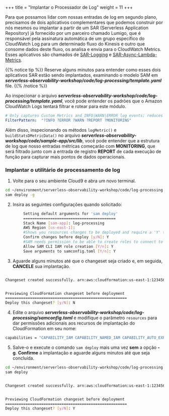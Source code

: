 +++
title = "Implantar o Processador de Log"
weight = 11
+++

Para que possamos lidar com nossas entradas de log em segundo plano, precisamos de dois aplicativos complementares que podemos construir por nós mesmos ou implantar a partir de um SAR (Serverless Application Repository) já fornecido por um parceiro chamado Lumigo, que é responsável pela assinatura automática de um grupo específico do CloudWatch Log para um determinado fluxo do Kinesis e outro que consome dados deste fluxo, os analisa e envia para o CloudWatch Metrics. Esses aplicativos são chamados de [SAR-Logging](https://console.aws.amazon.com/lambda/home?region=us-east-1#/create/app?applicationId=arn:aws:serverlessrepo:us-east-1:374852340823:applications/auto-subscribe-log-group-to-arn) e [SAR-Async-Lambda-Metrics](https://console.aws.amazon.com/lambda/home?region=us-east-1#/create/app?applicationId=arn:aws:serverlessrepo:us-east-1:374852340823:applications/async-custom-metrics).

{{% notice tip %}}
Reserve alguns minutos para entender como esses dois aplicativos SAR estão sendo implantados, examinando o modelo SAM em ***serverless-observability-workshop/code/log-processing/template.yaml*** file.
{{% /notice %}}

Ao inspecionar o arquivo ***serverless-observability-workshop/code/log-processing/template.yaml***, você pode entender os padrões que o Amazon CloudWatch Logs tentará filtrar e rotear para este módulo.

```yaml
# Only captures Custom Metrics and INFO|WARN|ERROR log events; reduces cost and unnecessary noise
FilterPattern:  "?INFO ?ERROR ?WARN ?REPORT ?MONITORING"
```

Além disso, inspecionando os métodos `logMetric()` e `buildStatsDMetricData()` no arquivo ***serverless-observability-workshop/code/sample-app/src/lib***, você pode entender que a estrutura de log que nosso entradas métricas começarão com **MONITORING**, que será filtrado junto com a entrada de registro **REPORT** de cada execução de função para capturar mais pontos de dados operacionais.

### Implantar o utilitário de processamento de log

1. Volte para o seu ambiente Cloud9 e abra um novo terminal.

```sh
cd ~/environment/serverless-observability-workshop/code/log-processing
sam deploy -g
```

2. Insira as seguintes configurações quando solicitado:

```sh
        Setting default arguments for 'sam deploy'
        =========================================
        Stack Name [sam-app]: log-processing
        AWS Region [us-east-1]: 
        #Shows you resources changes to be deployed and require a 'Y' to initiate deploy
        Confirm changes before deploy [y/N]: Y
        #SAM needs permission to be able to create roles to connect to the resources in your template
        Allow SAM CLI IAM role creation [Y/n]: Y
        Save arguments to samconfig.toml [Y/n]: Y 
```

3. Aguarde alguns minutos até que o changeset seja criado e, em seguida, **CANCELE** sua implantação.

```sh 

Changeset created successfully. arn:aws:cloudformation:us-east-1:1234567890:changeSet/samcli-deploy1597269838/0752490d-33a9-4995-ae17-4ccca3efbf5d


Previewing CloudFormation changeset before deployment
======================================================
Deploy this changeset? [y/N]: N
```

4. Edite o arquivo ***serverless-observability-workshop/code/log-processing/samconfig.toml*** e modifique o parâmetro `resources` para dar permissões adicionais aos recursos de implantação do CloudFormation em seu nome:

```sh
capabilities = "CAPABILITY_IAM CAPABILITY_NAMED_IAM CAPABILITY_AUTO_EXPAND"
```

5. Salve-o e execute o comando `sam deploy` mais uma vez **sem** a opção **- g**. **Confirme** a implantação e aguarde alguns minutos até que seja concluída.

```sh
cd ~/environment/serverless-observability-workshop/code/log-processing
sam deploy
```

```sh 

Changeset created successfully. arn:aws:cloudformation:us-east-1:1234567890:changeSet/samcli-deploy1597269838/0752490d-33a9-4995-ae17-4ccca3efbf5d


Previewing CloudFormation changeset before deployment
======================================================
Deploy this changeset? [y/N]: Y
```
